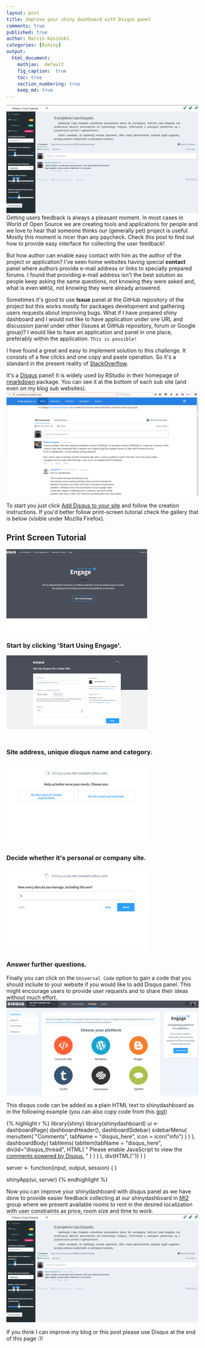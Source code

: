 ```yaml
---
layout: post
title: Improve your shiny dashboard with Disqus panel
comments: true
published: true
author: Marcin Kosiński
categories: [Rshiny]
output:
  html_document:
    mathjax:  default
    fig_caption:  true
    toc: true
    section_numbering: true
    keep_md: true
---
```


<a href="http://mi2.mini.pw.edu.pl:3838/CzasDojazdu/pl/"><img src="/images/fulls/disqus_shiny.png" class="fit image"></a> Getting users feedback is always a pleasant moment. In most cases in World of Open Source we are creating tools and applications for people and we love to hear that someone thinks our (generally pet) project is useful. Mostly this moment is nicer than any paycheck. Check this post to find out how to provide easy interface for collecting the user feedback!

But how author can enable easy contact with him as the author of the project or application? I've seen home websites having special **contact** panel where authors provide e-mail address or links to specially prepared forums. I found that providing e-mail address isn't the best solution as people keep asking the same questions, not knowing they were asked and, what is even `WORSE`, not knowing they were already answered.

Sometimes it's good to use **Issue** panel at the GitHub repository of the project but this works mostly for packages development and gathering users requests about improving bugs. What if I have prepared shiny dashboard and I would not like to have application under one URL and discussion panel under other (Issues at GitHub repository, forum or Google group)? I would like to have an application and panel in one place, preferably within the application. `This is possible!`

I have found a great and easy to implement solution to this challenge. It consists of a few clicks and one copy and paste operation. So it's a standard in the present reality of [StackOverflow](http://stackoverflow.com/). 

It's a [Disqus](https://disqus.com/) panel! It is widely used by RStudio in their homepage of [rmarkdown](http://rmarkdown.rstudio.com/) package. You can see it at the bottom of each sub site (and even on my blog sub websites).
<img src="/images/fulls/disqus_rmarkdown.png" class="fit image">

To start you just click [Add Disqus to your site](https://publishers.disqus.com/engage?utm_source=rmarkdown&utm_medium=Disqus-Footer) and follow the creation instructions. If you'd better follow print-screen tutorial check the gallery that is below (visible under Mozilla Firefox).

<div id ="gallery">
					<section id="two">
						<h2>Print Screen Tutorial</h2>
						<div class="row">
							<article class="6u 12u$(xsmall) work-item">
								<a href="images/fulls/disqus_step1.png" class="image fit thumb"><img src="images/thumbs/disqus_step1.png" alt="" /></a>
								<h3>Start by clicking 'Start Using Engage'.</h3>
							</article>
							<article class="6u$ 12u$(xsmall) work-item">
								<a href="images/fulls/disqus_step2.png" class="image fit thumb"><img src="images/thumbs/disqus_step2.png" alt="" /></a>
								<h3>Site address, unique disqus name and category.</h3>
							</article>
							<article class="6u 12u$(xsmall) work-item">
								<a href="images/fulls/disqus_step3.png" class="image fit thumb"><img src="images/thumbs/disqus_step3.png" alt="" /></a>
								<h3>Decide whether it's personal or company site.</h3>
							</article>
							<article class="6u$ 12u$(xsmall) work-item">
								<a href="images/fulls/disqus_step4.png" class="image fit thumb"><img src="images/thumbs/disqus_step4.png" alt="" /></a>
								<h3>Answer further questions.</h3>
							</article>
  						</div>
						</section>
</div>


Finally you can click on the `Universal Code` option to gain a code that you should include to your website if you would like to add Disqus panel. This might encourage users to provide user requests and to share their ideas without much effort. 
<img src="/images/fulls/disqus_final1.png" class="fit image">

This disqus code can be added as a plain HTML text to shinydashboard as in the following example (you can also copy code from this [gist](https://gist.github.com/MarcinKosinski/d1655939ba3666359ea74fd0cccc3963))


{% highlight r %}
library(shiny)
library(shinydashboard)
ui <- dashboardPage(
  dashboardHeader(),
  dashboardSidebar(
   sidebarMenu(
    menuItem(
     "Comments",
     tabName = "disqus_here",
     icon = icon("info")
    )
   )
  ),
  dashboardBody(
     tabItems(
        tabItem(tabName = "disqus_here",
         div(id="disqus_thread",
         HTML(
"<script>
    (function() {  
        var d = document, s = d.createElement('script');
        s.src = '//CHANEL_NAME.disqus.com/embed.js';
        s.setAttribute('data-timestamp', +new Date());
        (d.head || d.body).appendChild(s);
    })();
</script>
<noscript>Please enable JavaScript to view the
<a href='https://disqus.com/?ref_noscript' rel='nofollow'>comments powered by Disqus.</a>
</noscript>"
         )
        )
      )
    ),
    div(HTML('<script id="dsq-count-scr" src="//CHANEL_NAME.disqus.com/count.js" async></script>'))
  )
) 

server <- function(input, output, session) {
}

shinyApp(ui, server)
{% endhighlight %}

Now you can improve your shinydashboard with disqus panel as we have done to provide easier feedback collecting at our shinydashboard in [MI2](https://github.com/mi2-warsaw/) group where we present available rooms to rent in the desired localization with user constraints as price, room size and time to work.
<a href="http://mi2.mini.pw.edu.pl:3838/CzasDojazdu/pl/"><img src="/images/fulls/disqus_shiny.png" class="fit image"></a>

If you think I can improve my blog or this post please use Disqus at the end of this page :)!
